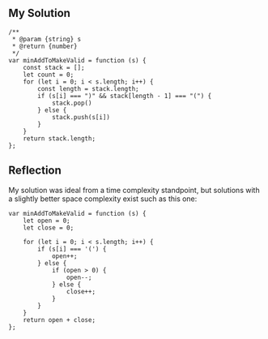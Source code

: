 ## My Solution

```
/**
 * @param {string} s
 * @return {number}
 */
var minAddToMakeValid = function (s) {
    const stack = [];
    let count = 0;
    for (let i = 0; i < s.length; i++) {
        const length = stack.length;
        if (s[i] === ")" && stack[length - 1] === "(") {
            stack.pop()
        } else {
            stack.push(s[i])
        }
    }
    return stack.length;
};
```

## Reflection

My solution was ideal from a time complexity standpoint, but solutions with a slightly better space complexity exist such as this one:

```
var minAddToMakeValid = function (s) {
    let open = 0;
    let close = 0;

    for (let i = 0; i < s.length; i++) {
        if (s[i] === '(') {
            open++;
        } else {
            if (open > 0) {
                open--;
            } else {
                close++;
            }
        }
    }
    return open + close;
};
```

